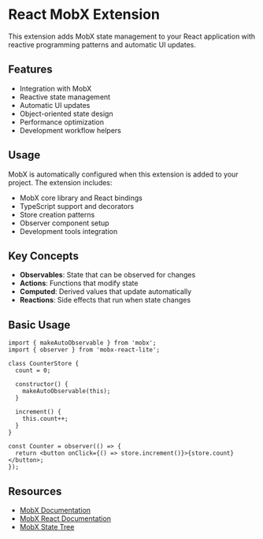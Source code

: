 # React MobX Extension

This extension adds MobX state management to your React application with reactive programming patterns and automatic UI updates.

## Features

- Integration with MobX
- Reactive state management
- Automatic UI updates
- Object-oriented state design
- Performance optimization
- Development workflow helpers

## Usage

MobX is automatically configured when this extension is added to your project. The extension includes:

- MobX core library and React bindings
- TypeScript support and decorators
- Store creation patterns
- Observer component setup
- Development tools integration

## Key Concepts

- **Observables**: State that can be observed for changes
- **Actions**: Functions that modify state
- **Computed**: Derived values that update automatically
- **Reactions**: Side effects that run when state changes

## Basic Usage

```tsx
import { makeAutoObservable } from 'mobx';
import { observer } from 'mobx-react-lite';

class CounterStore {
  count = 0;

  constructor() {
    makeAutoObservable(this);
  }

  increment() {
    this.count++;
  }
}

const Counter = observer(() => {
  return <button onClick={() => store.increment()}>{store.count}</button>;
});
```

## Resources

- [MobX Documentation](https://mobx.js.org/)
- [MobX React Documentation](https://mobx.js.org/react-integration.html)
- [MobX State Tree](https://mobx-state-tree.js.org/) 